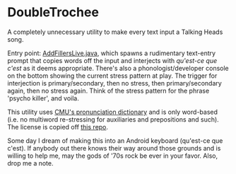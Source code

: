 # DoubleTrochee
A completely unnecessary utility to make every text input a Talking Heads song.

Entry point: [AddFillersLive.java](src/main/java/double_trochee/AddFillersLive.java), which spawns a rudimentary text-entry prompt that copies words off the input and interjects with *qu'est-ce que c'est* as it deems appropriate. There's also a phonologist/developer console on the bottom showing the current stress pattern at play. The trigger for interjection is primary/secondary, then no stress, then primary/secondary again, then no stress again. Think of the stress pattern for the phrase 'psycho killer', and voila.

This utility uses [CMU's pronunciation dictionary](http://www.speech.cs.cmu.edu/cgi-bin/cmudict) and is only word-based (i.e. no multiword re-stressing for auxiliaries and prepositions and such). The license is copied off [this repo](https://github.com/cmusphinx/cmudict).

Some day I dream of making this into an Android keyboard (qu'est-ce que c'est). If anybody out there knows their way around those grounds and is willing to help me, may the gods of '70s rock be ever in your favor. Also, drop me a note.
